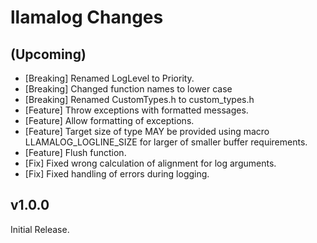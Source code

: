 # llamalog Changes

## (Upcoming)
- [Breaking] Renamed LogLevel to Priority.
- [Breaking] Changed function names to lower case
- [Breaking] Renamed CustomTypes.h to custom_types.h
- [Feature] Throw exceptions with formatted messages.
- [Feature] Allow formatting of exceptions.
- [Feature] Target size of type MAY be provided using macro LLAMALOG_LOGLINE_SIZE for larger of smaller buffer requirements.
- [Feature] Flush function.
- [Fix] Fixed wrong calculation of alignment for log arguments.
- [Fix] Fixed handling of errors during logging.

## v1.0.0
Initial Release.